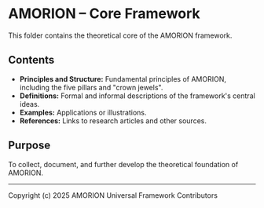 # AMORION – Core Framework

This folder contains the theoretical core of the AMORION framework.

## Contents

- **Principles and Structure:** Fundamental principles of AMORION, including the five pillars and "crown jewels".
- **Definitions:** Formal and informal descriptions of the framework's central ideas.
- **Examples:** Applications or illustrations.
- **References:** Links to research articles and other sources.

## Purpose

To collect, document, and further develop the theoretical foundation of AMORION.

---

Copyright (c) 2025 AMORION Universal Framework Contributors

